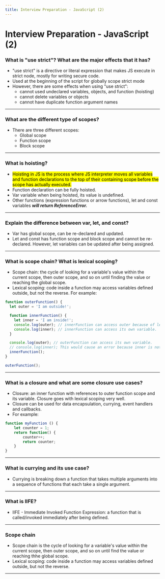 ```yaml
---
title: Interview Preparation - JavaScript (2)
---
```


# Interview Preparation - JavaScript (2)

### What is "use strict"? What are the major effects that it has?
- "use strict" is a directive or literal expression that makes JS execute in strict node, mostly for writing secure code. 
- Used at the beginning of the script for globally scope strict mode 
- However, there are some effects when using "use strict":
    - cannot used undeclared variables, objects, and function (hoisting)
    - cannot delete variables or objects
    - cannot have duplicate function argument names

---

### What are the different type of scopes?
- There are three different scopes:
    - Global scope
    - Function scope
    - Block scope

---

### What is hoisting? 
- <mark>Hoisting in JS is the process where JS interpreter moves all variables and function declarations to the top of their containing scope before the scope has actually executed. </mark>
- Function declaration can be fully hoisted.
- Var variable when being hoisted, its value is undefined. 
- Other functions (expression functions or arrow functions), let and const variables <b><i>will return ReferenceError. </i></b>

---

### Explain the difference between var, let, and const?
- Var has global scope, can be re-declared and updated.
- Let and const has function scope and block scope and cannot be re-declared. However, let variables can be updated after being assigned. 

---

### What is scope chain? What is lexical scoping? 
- Scope chain: the cycle of looking for a variable's value within the current scope, then outer scope, and so on until finding the value or reaching the global scope. 
- Lexical scoping: code inside a function may access variables defined outside, but not the reverse. For example:

```js
function outerFunction() {
  let outer = 'I am outside!';

  function innerFunction() {
    let inner = 'I am inside!';
    console.log(outer); // innerFunction can access outer because of lexical scoping.
    console.log(inner); // innerFunction can access its own variable.
  }

  console.log(outer); // outerFunction can access its own variable.
  // console.log(inner); This would cause an error because inner is not defined in this scope.
  innerFunction();
}

outerFunction();
```

---

### What is a closure and what are some closure use cases?
- Closure: an inner function with references to outer function scope and its variable. Closure goes with lexical scoping very well. 
- Closure can be used for data encapsulation, currying, event handlers and callbacks.
- For example:

```js
function myFunction () {
    let counter = 1;
    return function() {
        counter++;
        return counter;
    }
} 
```

---

### What is currying and its use case?
- Currying is breaking down a function that takes multiple arguments into a sequence of functions that each take a single argument. 

---

### What is IIFE? 
- IIFE - Immediate Invoked Function Expression: a function that is called/invoked immediately after being defined. 

---
### Scope chain
- Scope chain is the cycle of looking for a variable's value within the current scope, then outer scope, and so on until find the value or reaching thhe global scope.
- Lexical scoping: code inside a function may access variables defined outside, but not the reverse.

---
